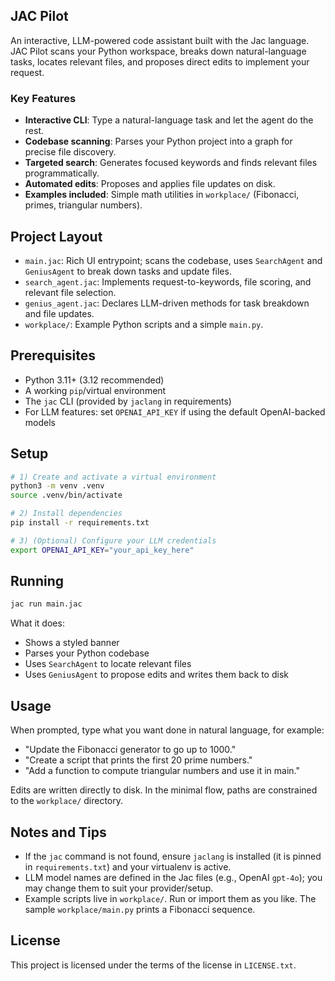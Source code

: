 ## JAC Pilot

An interactive, LLM-powered code assistant built with the Jac language. JAC Pilot scans your Python workspace, breaks down natural-language tasks, locates relevant files, and proposes direct edits to implement your request.

### Key Features
- **Interactive CLI**: Type a natural-language task and let the agent do the rest.
- **Codebase scanning**: Parses your Python project into a graph for precise file discovery.
- **Targeted search**: Generates focused keywords and finds relevant files programmatically.
- **Automated edits**: Proposes and applies file updates on disk.
- **Examples included**: Simple math utilities in `workplace/` (Fibonacci, primes, triangular numbers).

## Project Layout
- `main.jac`: Rich UI entrypoint; scans the codebase, uses `SearchAgent` and `GeniusAgent` to break down tasks and update files.
- `search_agent.jac`: Implements request-to-keywords, file scoring, and relevant file selection.
- `genius_agent.jac`: Declares LLM-driven methods for task breakdown and file updates.
- `workplace/`: Example Python scripts and a simple `main.py`.

## Prerequisites
- Python 3.11+ (3.12 recommended)
- A working `pip`/virtual environment
- The `jac` CLI (provided by `jaclang` in requirements)
- For LLM features: set `OPENAI_API_KEY` if using the default OpenAI-backed models

## Setup
```bash
# 1) Create and activate a virtual environment
python3 -m venv .venv
source .venv/bin/activate

# 2) Install dependencies
pip install -r requirements.txt

# 3) (Optional) Configure your LLM credentials
export OPENAI_API_KEY="your_api_key_here"
```

## Running
```bash
jac run main.jac
```
What it does:
- Shows a styled banner
- Parses your Python codebase
- Uses `SearchAgent` to locate relevant files
- Uses `GeniusAgent` to propose edits and writes them back to disk

## Usage
When prompted, type what you want done in natural language, for example:
- "Update the Fibonacci generator to go up to 1000."
- "Create a script that prints the first 20 prime numbers."
- "Add a function to compute triangular numbers and use it in main."

Edits are written directly to disk. In the minimal flow, paths are constrained to the `workplace/` directory.

## Notes and Tips
- If the `jac` command is not found, ensure `jaclang` is installed (it is pinned in `requirements.txt`) and your virtualenv is active.
- LLM model names are defined in the Jac files (e.g., OpenAI `gpt-4o`); you may change them to suit your provider/setup.
- Example scripts live in `workplace/`. Run or import them as you like. The sample `workplace/main.py` prints a Fibonacci sequence.

## License
This project is licensed under the terms of the license in `LICENSE.txt`.


